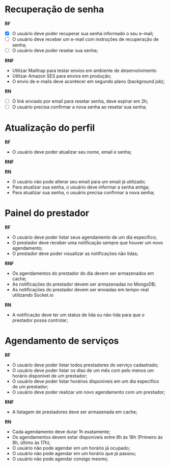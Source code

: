 # Recuperação de senha

**RF**

- [X] O usuário deve poder recuperar sua senha informado o seu e-mail;
- [ ] O usuário deve receber um e-mail com instruções de recuperação de senha;
- [ ] O usuário deve poder resetar sua senha;

**RNF**

- Utilizar Mailtrap para testar envios em ambiente de desenvolvimento
- Utilizar Amazon SES para envios em produção;
- O envio de e-mails deve acontecer em segundo plano (background job);

**RN**

- [ ] O link enviado por email para resetar senha, deve expirar em 2h;
- [ ] O usuário precisa confirmar a nova senha ao resetar sua senha;

# Atualização do perfil

**RF**

- O usuário deve poder atualizar seu nome, email e senha;

**RNF**

**RN**

- O usuário não pode alterar seu email para um email já utilizado;
- Para atualizar sua senha, o usuário deve informar a senha antiga;
- Para atualizar sua senha, o usuário precisa confirmar a nova senha;

# Painel do prestador

**RF**

- O usuário deve poder listar seus agendamento de um dia especifico;
- O prestador deve receber uma notificação sempre que houver um novo agendamento;
- O prestador deve poder visualizar as notificações não lidas;

**RNF**

- Os agendamentos do prestador do dia devem ser armazenados em cache;
- As notificações do prestador devem ser armazenadas no MongoDB;
- As notificações do prestador devem ser enviadas em tempo-real utilizando Socket.io

**RN**

- A notificação deve ter um status de lida ou não-lida para que o prestador possa controlar;

# Agendamento de serviços

**RF**

- O usuário deve poder listar todos prestadores do serviço cadastrado;
- O usuário deve poder listar os dias de um mês com pelo menos um horário disponível de um prestador;
- O usuário deve poder listar horários disponiveis em um dia especifico de um prestador;
- O usuário deve poder realizar um novo agendamento com um prestador;

**RNF**

- A listagem de prestadores deve ser armazenada em cache;

**RN**

- Cada agendamento deve durar 1h exatamente;
- Os agendamentos devem estar disponíveis entre 8h às 18h (Primeiro às 8h, último às 17h);
- O usuário não pode agendar em um horário já ocupado;
- O usuário não pode agendar em um horário que já passou;
- O usuário não pode agendar consigo mesmo;
